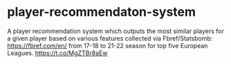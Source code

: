 # player-recommendaton-system
A player recommendation system which outputs the most similar players for a given player based on various features collected via Fbref/Statsbomb: https://fbref.com/en/ from 17-18 to 21-22 season for top five European Leagues.
https://t.co/MgZTBr8aEw
